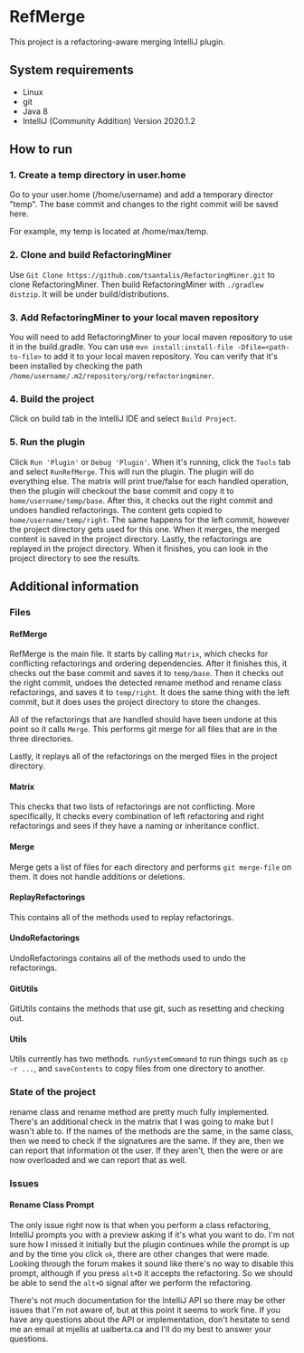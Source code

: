 # RefMerge

This project is a refactoring-aware merging IntelliJ plugin. 

## System requirements
* Linux
* git
* Java 8
* IntelliJ (Community Addition) Version 2020.1.2

## How to run

### 1. Create a temp directory in user.home
Go to your user.home (/home/username) and add a temporary director "temp". 
The base commit and changes to the right commit will be saved here.

For example, my temp is located at /home/max/temp.

### 2. Clone and build RefactoringMiner 
Use `Git Clone https://github.com/tsantalis/RefactoringMiner.git` to clone RefactoringMiner. 
Then build RefactoringMiner with `./gradlew distzip`. It will be under build/distributions.

### 3. Add RefactoringMiner to your local maven repository
You will need to add RefactoringMiner to your local maven repository to
use it in the build.gradle. You can use `mvn install:install-file -Dfile=<path-to-file>`
to add it to your local maven repository. You can verify that it's been installed 
by checking the path `/home/username/.m2/repository/org/refactoringminer`.

### 4. Build the project
Click on build tab in the IntelliJ IDE and select `Build Project`.

### 5. Run the plugin
Click `Run 'Plugin'` or `Debug 'Plugin'`. When it's running, click the `Tools` tab and select
`RunRefMerge`. This will run the plugin. The plugin will do everything else.
The matrix will print true/false for each handled operation, then the plugin will checkout 
the base commit and copy it to `home/username/temp/base`. After this, it checks
out the right commit and undoes handled refactorings. The content gets copied to 
`home/username/temp/right`. The same happens for the left commit, however the project
directory gets used for this one. When it merges, the merged content is saved in the project directory.
Lastly, the refactorings are replayed in the project directory. When it finishes, you can
look in the project directory to see the results.



## Additional information 

### Files

#### RefMerge
RefMerge is the main file. It starts by calling `Matrix`, which checks
for conflicting refactorings and ordering dependencies. After it finishes
this, it checks out the base commit and saves it to `temp/base`. Then
it checks out the right commit, undoes the detected rename method and
rename class refactorings, and saves it to `temp/right`.  It does the same
thing with the left commit, but it does uses the project directory to store
the changes. 

All of the refactorings that are handled should have been undone at this
point so it calls `Merge`. This performs git merge for all files that are in the 
three directories.

Lastly, it replays all of the refactorings on the merged files in the project
directory.

#### Matrix
This checks that two lists of refactorings are not conflicting. More specifically,
It checks every combination of left refactoring and right refactorings and sees
if they have a naming or inheritance conflict. 

#### Merge
Merge gets a list of files for each directory and performs `git merge-file`
on them. It does not handle additions or deletions. 

#### ReplayRefactorings
This contains all of the methods used to replay refactorings.

#### UndoRefactorings
UndoRefactorings contains all of the methods used to undo the refactorings.

#### GitUtils
GitUtils contains the methods that use git, such as resetting and checking out.

#### Utils
Utils currently has two methods. `runSystemCommand` to run things such as
`cp -r ...`, and `saveContents` to copy files from one directory to another.

### State of the project

rename class and rename method are pretty much fully implemented. There's an
additional check in the matrix that I was going to make but I wasn't able
to. If the names of the methods are the same, in the same class, then
we need to check if the signatures are the same. If they are, then
we can report that information ot the user. If they aren't, then the were
or are now overloaded and we can report that as well. 

### Issues

#### Rename Class Prompt
The only issue right now is that when you perform a class refactoring,
IntelliJ prompts you with a preview asking if it's what you want to do.
I'm not sure how I missed it initially but the plugin continues while
the prompt is up and by the time you click `ok`, there are other changes
that were made. Looking through the forum makes it sound like there's 
no way to disable this prompt, although if you press `alt+D` it accepts
the refactoring. So we should be able to send the `alt+D` signal after we
perform the refactoring. 

There's not much documentation for the IntelliJ API so there may be 
other issues that I'm not aware of, but at this point it seems to work
fine. If you have any questions about the API or implementation, don't hesitate
to send me an email at mjellis at ualberta.ca and I'll do my best to answer your 
questions.


